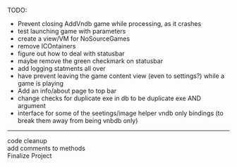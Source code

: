 TODO: 
- Prevent closing AddVndb game while processing, as it crashes 
- test launching game with parameters 
- create a view/VM for NoSourceGames 
- remove ICOntainers 
- figure out how to deal with statusbar 
- maybe remove the green checkmark on statusbar 
- add logging statments all over 
- have prevent leaving the game content view (even to settings?) while a game is playing 
- Add an info/about page to top bar 
- change checks for duplicate exe in db to be duplicate exe AND argument 
- interface for some of the seetings/image helper vndb only bindings (to break them away from being vnbdb only)   


--- 
code cleanup  
add comments to methods  
Finalize Project  
